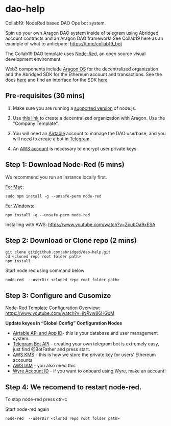 # dao-help

Collab19: NodeRed based DAO Ops bot system.

Spin up your own Aragon DAO system inside of telegram using Abridged account contracts and an Aragon DAO framework! See Collab19 here as an example of what to anticipate: <https://t.me/collab19_bot>

The Collab19 DAO template uses [Node-Red](https://nodered.org/), an open source visual development environment. 

Web3 components include [Aragon OS](https://aragon.org) for the decentralized organization and the Abridged SDK for the Ethereum account and transactions. See the docs [here](https://abridged.gitbook.io/docs/) and find an interface for the SDK [here](https://preview.abridged.io/)

## Pre-requisites (30 mins)

1. Make sure you are running a [supported version](https://nodered.org/docs/faq/node-versions) of node.js.

2. Use [this link](https://mainnet.aragon.org/) to create a decentralized organization with Aragon. Use the "Company Template".

3. You will need an [Airtable](https://airtable.com/) account to manage the DAO userbase, and you will need to create a bot in [Telegram](https://core.telegram.org/bots).

4. An [AWS account](https://aws.amazon.com/console/) is necessary to encrypt user private keys.

## Step 1: Download Node-Red (5 mins)

We recommend you run an instance locally first.

[For Mac](https://nodered.org/docs/getting-started/local):
  ```
  sudo npm install -g --unsafe-perm node-red
  ```
  
[For Windows](https://nodered.org/docs/getting-started/windows):
  ```
  npm install -g --unsafe-perm node-red
  ```

Installing with AWS: <https://www.youtube.com/watch?v=ZcubOa9xESA>

## Step 2: Download or Clone repo (2 mins)
```
git clone git@github.com:abridged/dao-help.git
cd <cloned repo root folder path>
npm install
```

Start node red using command below
```
node-red  --userDir <cloned repo root folder path>
```

## Step 3: Configure and Cusomize
Node-Red Template Configuration Overview: https://www.youtube.com/watch?v=jNRvw86HGoM

**Update keyes in “Global Config” Configuration Nodes**

  * [Airtable API and App ID](https://airtable.com/invite/l?inviteId=invfw1mDN9Gm7qmO4&inviteToken=e2b07eee746127408d6dc64f6158dbdd78d3e195978d2a8d14779603222b5c42)- this is your database and user management system.
  * [Telegram Bot API](https://core.telegram.org/bots) - creating your own telegram bot is extremely easy, just find @BotFather and press start.
  * [AWS KMS](https://aws.amazon.com/kms/) - this is how we store the private key for users' Ethereum accounts
  * [AWS IAM](https://aws.amazon.com/iam/) - you also need this
  * [Wyre Account ID](https://dash.sendwyre.com/sign-in) - if you want to onboard using Wyre, make an account!
  
## Step 4: We recomend to restart node-red. 
To stop node-red press ctr+c

Start node-red again 
```
node-red  --userDir <cloned repo root folder path>
```

